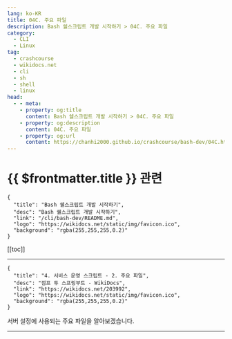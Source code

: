 ```yaml
---
lang: ko-KR
title: 04C. 주요 파일
description: Bash 쉘스크립트 개발 시작하기 > 04C. 주요 파일
category:
  - CLI
  - Linux
tag: 
  - crashcourse
  - wikidocs.net
  - cli
  - sh
  - shell
  - linux
head:
  - - meta:
    - property: og:title
      content: Bash 쉘스크립트 개발 시작하기 > 04C. 주요 파일
    - property: og:description
      content: 04C. 주요 파일
    - property: og:url
      content: https://chanhi2000.github.io/crashcourse/bash-dev/04C.html
---
```


# {{ $frontmatter.title }} 관련

```component VPCard
{
  "title": "Bash 쉘스크립트 개발 시작하기",
  "desc": "Bash 쉘스크립트 개발 시작하기",
  "link": "/cli/bash-dev/README.md",
  "logo": "https://wikidocs.net/static/img/favicon.ico",
  "background": "rgba(255,255,255,0.2)"
}
```

[[toc]]

---

```component VPCard
{
  "title": "4. 서비스 운영 스크립트 - 2. 주요 파일",
  "desc": "점프 투 스프링부트 - WikiDocs",
  "link": "https://wikidocs.net/203992",
  "logo": "https://wikidocs.net/static/img/favicon.ico",
  "background": "rgba(255,255,255,0.2)"
}
```

서버 설정에 사용되는 주요 파일을 알아보겠습니다.

<!-- TODO: 작성 -->

---

<TagLinks />
